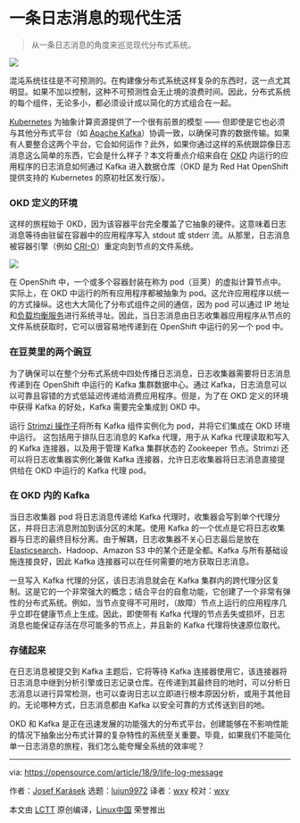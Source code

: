 一条日志消息的现代生活
======

> 从一条日志消息的角度来巡览现代分布式系统。

![](https://img.linux.net.cn/data/attachment/album/201906/18/193030frxkcoccjhorz42o.jpg)

混沌系统往往是不可预测的。在构建像分布式系统这样复杂的东西时，这一点尤其明显。如果不加以控制，这种不可预测性会无止境的浪费时间。因此，分布式系统的每个组件，无论多小，都必须设计成以简化的方式组合在一起。

[Kubernetes][1] 为抽象计算资源提供了一个很有前景的模型 —— 但即使是它也必须与其他分布式平台（如 [Apache Kafka][2]）协调一致，以确保可靠的数据传输。如果有人要整合这两个平台，它会如何运作？此外，如果你通过这样的系统跟踪像日志消息这么简单的东西，它会是什么样子？本文将重点介绍来自在 [OKD][3] 内运行的应用程序的日志消息如何通过 Kafka 进入数据仓库（OKD 是为 Red Hat OpenShift 提供支持的 Kubernetes 的原初社区发行版）。

### OKD 定义的环境

这样的旅程始于 OKD，因为该容器平台完全覆盖了它抽象的硬件。这意味着日志消息等待由驻留在容器中的应用程序写入 stdout 或 stderr 流。从那里，日志消息被容器引擎（例如 [CRI-O][4]）重定向到节点的文件系统。

![](https://opensource.com/sites/default/files/uploads/logmessagepathway.png)

在 OpenShift 中，一个或多个容器封装在称为 pod（豆荚）的虚拟计算节点中。实际上，在 OKD 中运行的所有应用程序都被抽象为 pod。这允许应用程序以统一的方式操纵。这也大大简化了分布式组件之间的通信，因为 pod 可以通过 IP 地址和[负载均衡服务][5]进行系统寻址。因此，当日志消息由日志收集器应用程序从节点的文件系统获取时，它可以很容易地传递到在 OpenShift 中运行的另一个 pod 中。

### 在豆荚里的两个豌豆

为了确保可以在整个分布式系统中四处传播日志消息，日志收集器需要将日志消息传递到在 OpenShift 中运行的 Kafka 集群数据中心。通过 Kafka，日志消息可以以可靠且容错的方式低延迟传递给消费应用程序。但是，为了在 OKD 定义的环境中获得 Kafka 的好处，Kafka 需要完全集成到 OKD 中。

运行 [Strimzi 操作子][6]将所有 Kafka 组件实例化为 pod，并将它们集成在 OKD 环境中运行。 这包括用于排队日志消息的 Kafka 代理，用于从 Kafka 代理读取和写入的 Kafka 连接器，以及用于管理 Kafka 集群状态的 Zookeeper 节点。Strimzi 还可以将日志收集器实例化兼做 Kafka 连接器，允许日志收集器将日志消息直接提供给在 OKD 中运行的 Kafka 代理 pod。

### 在 OKD 内的 Kafka

当日志收集器 pod 将日志消息传递给 Kafka 代理时，收集器会写到单个代理分区，并将日志消息附加到该分区的末尾。使用 Kafka 的一个优点是它将日志收集器与日志的最终目标分离。由于解耦，日志收集器不关心日志最后是放在 [Elasticsearch][7]、Hadoop、Amazon S3 中的某个还是全都。Kafka 与所有基础设施连接良好，因此 Kafka 连接器可以在任何需要的地方获取日志消息。

一旦写入 Kafka 代理的分区，该日志消息就会在 Kafka 集群内的跨代理分区复制。这是它的一个非常强大的概念；结合平台的自愈功能，它创建了一个非常有弹性的分布式系统。例如，当节点变得不可用时，（故障）节点上运行的应用程序几乎立即在健康节点上生成。因此，即使带有 Kafka 代理的节点丢失或损坏，日志消息也能保证存活在尽可能多的节点上，并且新的 Kafka 代理将快速原位取代。

### 存储起来

在日志消息被提交到 Kafka 主题后，它将等待 Kafka 连接器使用它，该连接器将日志消息中继到分析引擎或日志记录仓库。在传递到其最终目的地时，可以分析日志消息以进行异常检测，也可以查询日志以立即进行根本原因分析，或用于其他目的。无论哪种方式，日志消息都由 Kafka 以安全可靠的方式传送到目的地。

OKD 和 Kafka 是正在迅速发展的功能强大的分布式平台。创建能够在不影响性能的情况下抽象出分布式计算的复杂特性的系统至关重要。毕竟，如果我们不能简化单一日志消息的旅程，我们怎么能夸耀全系统的效率呢？

--------------------------------------------------------------------------------

via: https://opensource.com/article/18/9/life-log-message

作者：[Josef Karásek][a]
选题：[lujun9972](https://github.com/lujun9972)
译者：[wxy](https://github.com/wxy)
校对：[wxy](https://github.com/wxy)

本文由 [LCTT](https://github.com/LCTT/TranslateProject) 原创编译，[Linux中国](https://linux.cn/) 荣誉推出

[a]: https://opensource.com/users/jkarasek
[1]: https://kubernetes.io/
[2]: https://kafka.apache.org/
[3]: https://www.okd.io/
[4]: http://cri-o.io/
[5]: https://kubernetes.io/docs/concepts/services-networking/service/
[6]: http://strimzi.io/
[7]: https://www.elastic.co/

